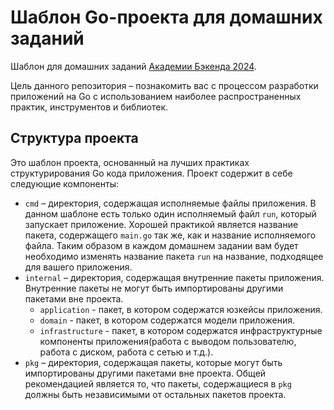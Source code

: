 # Шаблон Go-проекта для домашних заданий

Шаблон для домашних заданий [Академии Бэкенда 2024](https://edu.tinkoff.ru/all-activities/courses/870efa9d-7067-4713-97ae-7db256b73eab).

Цель данного репозитория – познакомить вас с процессом разработки приложений на Go с использованием наиболее распространенных практик, инструментов и библиотек.

## Структура проекта

Это шаблон проекта, основанный на лучших практиках структурирования Go кода приложения. Проект содержит в себе следующие компоненты:

- `cmd` – директория, содержащая исполняемые файлы приложения. В данном шаблоне есть только один исполняемый файл `run`, который запускает приложение. Хорошей практикой является название пакета, содержащего `main.go` так же, как и название исполняемого файла. Таким образом в каждом домашнем задании вам будет необходимо изменять название пакета `run` на название, подходящее для вашего приложения.
- `internal` – директория, содержащая внутренние пакеты приложения. Внутренние пакеты не могут быть импортированы другими пакетами вне проекта.
  - `application` - пакет, в котором содержатся юзкейсы приложения.
  - `domain` - пакет, в котором содержатся модели приложения.
  - `infrastructure` - пакет, в котором содержатся инфраструктурные компоненты приложения(работа с выводом пользователю, работа с диском, работа с сетью и т.д.).
- `pkg` – директория, содержащая пакеты, которые могут быть импортированы другими пакетами вне проекта. Общей рекомендацией является то, что пакеты, содержащиеся в `pkg` должны быть независимыми от остальных пакетов проекта.
